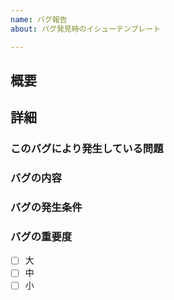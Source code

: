 ```yaml
---
name: バグ報告
about: バグ発見時のイシューテンプレート

---
```


## 概要
<!-- 例: * UIが表示されなかったバグを修正する -->

## 詳細
### このバグにより発生している問題
<!-- このバグを直さないとどう困るのか書く -->
<!-- 例 * 設定したモデルの登録ができない -->

### バグの内容
<!-- 概要をより詳細に書く -->
<!-- 例 * 特定のパラメータでバックエンドのレスポンスが403になる -->

### バグの発生条件
<!-- バグを再現する手順をできるだけ明確に書く -->
<!-- 例 * パラメータの値をa,b,cで設定した時に保存ボタンを押す -->

### バグの重要度
- [ ] 大
- [ ] 中
- [ ] 小
